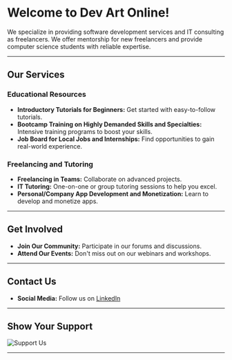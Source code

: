 # Welcome to Dev Art Online!

We specialize in providing software development services and IT consulting as freelancers. We offer mentorship for new freelancers and provide computer science students with reliable expertise.

---

## Our Services

### Educational Resources
- **Introductory Tutorials for Beginners:** Get started with easy-to-follow tutorials.
- **Bootcamp Training on Highly Demanded Skills and Specialties:** Intensive training programs to boost your skills.
- **Job Board for Local Jobs and Internships:** Find opportunities to gain real-world experience.

### Freelancing and Tutoring
- **Freelancing in Teams:** Collaborate on advanced projects.
- **IT Tutoring:** One-on-one or group tutoring sessions to help you excel.
- **Personal/Company App Development and Monetization:** Learn to develop and monetize apps.

---

## Get Involved
- **Join Our Community:** Participate in our forums and discussions.
- **Attend Our Events:** Don't miss out on our webinars and workshops.

---

## Contact Us
- **Social Media:** Follow us on [LinkedIn](https://www.linkedin.com/company/dev-art-online)

---

## Show Your Support
![Support Us](https://img.shields.io/badge/support-us-blue)

---
